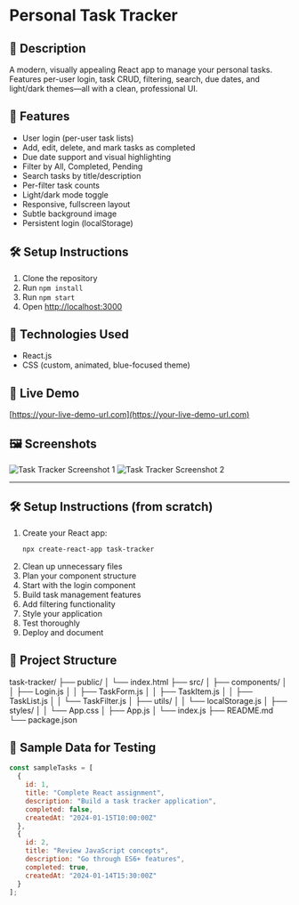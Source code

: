 # Personal Task Tracker

## 📖 Description
A modern, visually appealing React app to manage your personal tasks. Features per-user login, task CRUD, filtering, search, due dates, and light/dark themes—all with a clean, professional UI.

## 🚀 Features
- User login (per-user task lists)
- Add, edit, delete, and mark tasks as completed
- Due date support and visual highlighting
- Filter by All, Completed, Pending
- Search tasks by title/description
- Per-filter task counts
- Light/dark mode toggle
- Responsive, fullscreen layout
- Subtle background image
- Persistent login (localStorage)

## 🛠 Setup Instructions
1. Clone the repository
2. Run `npm install`
3. Run `npm start`
4. Open [http://localhost:3000](http://localhost:3000)

## 🧰 Technologies Used
- React.js
- CSS (custom, animated, blue-focused theme)


## 🔗 Live Demo
[https://your-live-demo-url.com](https://your-live-demo-url.com)

## 🖼 Screenshots
![Task Tracker Screenshot 1](screenshots/screenshot1.png)
![Task Tracker Screenshot 2](screenshots/screenshot2.png)

---

## 🛠 Setup Instructions (from scratch)

1. Create your React app:
   ```bash
   npx create-react-app task-tracker
   ```
2. Clean up unnecessary files
3. Plan your component structure
4. Start with the login component
5. Build task management features
6. Add filtering functionality
7. Style your application
8. Test thoroughly
9. Deploy and document

## 🧩 Project Structure

task-tracker/
├── public/
│ └── index.html
├── src/
│ ├── components/
│ │ ├── Login.js
│ │ ├── TaskForm.js
│ │ ├── TaskItem.js
│ │ ├── TaskList.js
│ │ └── TaskFilter.js
│ ├── utils/
│ │ └── localStorage.js
│ ├── styles/
│ │ └── App.css
│ ├── App.js
│ └── index.js
├── README.md
└── package.json


## 🧪 Sample Data for Testing
```js
const sampleTasks = [
  {
    id: 1,
    title: "Complete React assignment",
    description: "Build a task tracker application",
    completed: false,
    createdAt: "2024-01-15T10:00:00Z"
  },
  {
    id: 2,
    title: "Review JavaScript concepts",
    description: "Go through ES6+ features",
    completed: true,
    createdAt: "2024-01-14T15:30:00Z"
  }
];
```
